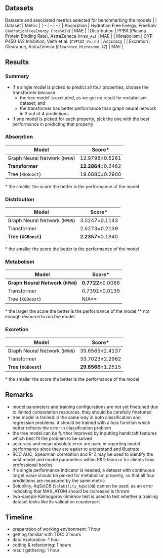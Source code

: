 ## Datasets
Datasets and associated metrics selected for benchmarking the models
| | Dataset | Metric |
| - | - | - |
| Absorption | Hydration Free Energy, FreeSolv (`HydrationFreeEnergy_FreeSolv`) | MAE |
| Distribution | PPBR (Plasma Protein Binding Rate), AstraZeneca (`PPBR_AZ`) | MAE |
| Metabolism | CYP P450 1A2 Inhibition, Veith et al. (`CYP1A2_Veith`) | Accuracy |
| Excretion | Clearance, AstraZeneca (`Clearance_Microsome_AZ`) | MAE |

## Results
### Summary
- If a single model is picked to predict all four properties, choose the transformer because
  - the tree model is excluded, as we got no result for metabolism dataset; and
  - the transformer has better performance than graph neural network in 3 out of 4 predictions
- If one model is picked for each property, pick the one with the best performance in predicting that property

### Absorption
| Model | Score* |
| - | - |
| Graph Neural Network (`MPNN`) | 12.9798±0.5261 |
| **Transformer** | **12.2864**±0.2462 |
| Tree (`XGBoost`) | 19.6880±0.2900 |
\* the smaller the score the better is the performance of the model

### Distribution
| Model | Score* |
| - | - |
| Graph Neural Network (`MPNN`) | 3.0247±0.1143 |
| Transformer | 2.6273±0.2139 |
| **Tree (`XGBoost`)** | **2.2357**±0.1840 |
\* the smaller the score the better is the performance of the model

### Metabolism
| Model | Score* |
| - | - |
| **Graph Neural Network (`MPNN`)** | **0.7722**±0.0086 |
| Transformer | 0.7391±0.0139 |
| Tree (`XGBoost`) | N/A** |
\* the larger the score the better is the performance of the model
\*\* not enough resource to run the model

### Excretion
| Model | Score* |
| - | - |
| Graph Neural Network (`MPNN`) | 35.6565±2.4137 |
| Transformer | 33.7023±2.2962 |
| **Tree (`XGBoost`)** | **29.8566**±1.2515 |
\* the smaller the score the better is the performance of the model

## Remarks
- model parameters and training configurations are not yet finetuned due to limited computation resources. they should be carefully finetuned
- tree model is trained in the same way in both classification and regression problems. it should be trained with a loss function which better reflects the error in classification problem
- the tree model can be further improved by inputting handcraft features which best fit the problem to be solved
- accuracy and mean absolute error are used in reporting model performance since they are easier to understand and illustrate
- ROC AUC, Spearman correlation and R^2 may be used to identify the best model and model parameters within R&D team or for clients from professional bodies
- if a single performance indicator is needed, a dataset with continuous target value should be picked for metabolism property, so that all four predictions are measured by the same metric
- Solubility, AqSolDB (`Solubility_AqSolDB`) cannot be used, as an error indicating that MAX_ATOM should be increased is thrown
- two-sample Kolmogorov-Smirnov test is used to test whether a training dataset looks like its validation counterpart

## Timeline
- preparation of working environment: 1 hour
- getting familiar with TDC: 2 hours
- data exploration: 1 hour
- coding & refactoring: 1 hours
- result gathering: 1 hour